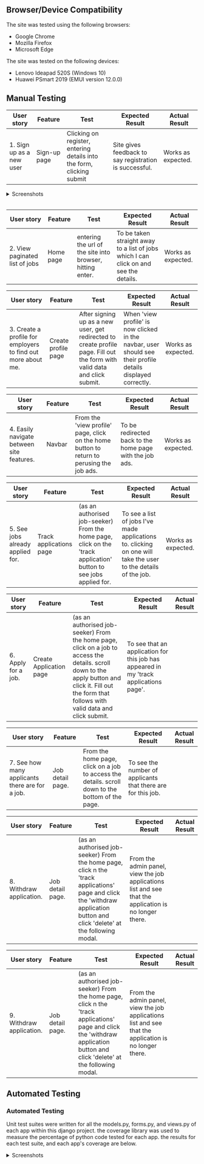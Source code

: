 ## Browser/Device Compatibility
The site was tested using the following browsers:
* Google Chrome
* Mozilla Firefox
* Microsoft Edge

The site was tested on the following devices:
* Lenovo Ideapad 520S (Windows 10)
* Huawei PSmart 2019 (EMUI version 12.0.0)

## Manual Testing

|User story|Feature|Test|Expected Result|Actual Result|
|---|---|---|---|---|
| 1. Sign up as a new user | Sign-up page | Clicking on register, entering details into the form, clicking submit | Site gives feedback to say registration is successful. | Works as expected. |

<details>
    <summary>Screenshots</summary>
    <img src="" alt="A screenshot of the sign up prompt."><br>
</details><br>

|User story|Feature|Test|Expected Result|Actual Result|
|---|---|---|---|---|
| 2. View paginated list of jobs | Home page | entering the url of the site into browser, hitting enter. | To be taken straight away to a list of jobs which I can click on and see the details. | Works as expected. |

|User story|Feature|Test|Expected Result|Actual Result|
|---|---|---|---|---|
| 3. Create a profile for employers to find out more about me. | Create profile page | After signing up as a new user, get redirected to create profile page. Fill out the form with valid data and click submit. | When 'view profile' is now clicked in the navbar, user should see their profile details displayed correctly. | Works as expected. |

|User story|Feature|Test|Expected Result|Actual Result|
|---|---|---|---|---|
| 4. Easily navigate between site features. | Navbar | From the 'view profile' page, click on the home button to return to perusing the job ads. | To be redirected back to the home page with the job ads. | Works as expected. |

|User story|Feature|Test|Expected Result|Actual Result|
|---|---|---|---|---|
| 5. See jobs already applied for. | Track applications page | (as an authorised job-seeker) From the home page, click on the 'track application' button to see jobs applied for. | To see a list of jobs I've made applications to. clicking on one will take the user to the details of the job. | Works as expected. |

|User story|Feature|Test|Expected Result|Actual Result|
|---|---|---|---|---|
| 6. Apply for a job. | Create Application page | (as an authorised job-seeker) From the home page, click on a job to access the details. scroll down to the apply button and click it. Fill out the form that follows with valid data and click submit. | To see that an application for this job has appeared in my 'track applications page'. |

|User story|Feature|Test|Expected Result|Actual Result|
|---|---|---|---|---|
| 7. See how many applicants there are for a job. | Job detail page. | From the home page, click on a job to access the details. scroll down to the bottom of the page. | To see the number of applicants that there are for this job. |

|User story|Feature|Test|Expected Result|Actual Result|
|---|---|---|---|---|
| 8. Withdraw application. | Job detail page. | (as an authorised job-seeker) From the home page, click n the 'track applications' page and click the 'withdraw application button and click 'delete' at the following modal. | From the admin panel, view the job applications list and see that the application is no longer there. |

|User story|Feature|Test|Expected Result|Actual Result|
|---|---|---|---|---|
| 9. Withdraw application. | Job detail page. | (as an authorised job-seeker) From the home page, click n the 'track applications' page and click the 'withdraw application button and click 'delete' at the following modal. | From the admin panel, view the job applications list and see that the application is no longer there. |

## Automated Testing

### Automated Testing
Unit test suites were written for all the models.py, forms.py, and views.py of each app within this django project. the coverage library was used to measure the percentage of python code tested for each app. the results for each test suite, and each app's coverage are below.

<details>
    <summary>Screenshots</summary>

</details><br>